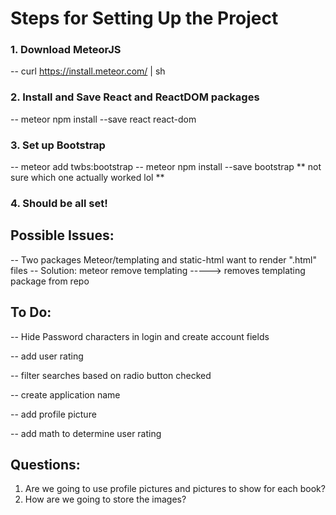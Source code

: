 # Steps for Setting Up the Project

### 1. Download MeteorJS
-- curl https://install.meteor.com/ | sh
### 2. Install and Save React and ReactDOM packages
-- meteor npm install --save react react-dom
### 3. Set up Bootstrap
-- meteor add twbs:bootstrap
-- meteor npm install --save bootstrap
** not sure which one actually worked lol **
### 4. Should be all set!

## Possible Issues:
-- Two packages Meteor/templating and static-html want to render ".html" files
-- Solution: meteor remove templating
-----> removes templating package from repo

## To Do:
-- Hide Password characters in login and create account fields

-- add user rating

-- filter searches based on radio button checked

-- create application name

-- add profile picture

-- add math to determine user rating

## Questions:
1. Are we going to use profile pictures and pictures to show for each book?
2. How are we going to store the images?
